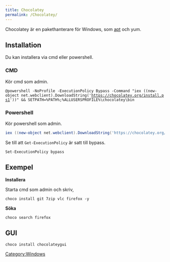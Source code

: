```yaml
---
title: Chocolatey
permalink: /Chocolatey/
---
```


Chocolatey är en pakethanterare för Windows, som [apt](/apt "wikilink")
och yum.

Installation
------------

Du kan installera via cmd eller powershell.

### CMD

Kör cmd som admin.

`@powershell -NoProfile -ExecutionPolicy Bypass -Command "iex ((new-object net.webclient).DownloadString('`[`https://chocolatey.org/install.ps1`](https://chocolatey.org/install.ps1)`'))" && SETPATH=%PATH%;%ALLUSERSPROFILE%\chocolatey\bin`

### Powershell

Kör powershell som admin.

``` powershell
iex ((new-object net.webclient).DownloadString('https://chocolatey.org/install.ps1'))
```

Se till att `Get-ExecutionPolicy` är satt till bypass.

`Set-ExecutionPolicy bypass`

Exempel
-------

**Installera**

Starta cmd som admin och skriv,

`choco install git 7zip vlc firefox -y`

**Söka**

`choco search firefox`

GUI
---

`choco install chocolateygui`

[Category:Windows](/Category:Windows "wikilink")